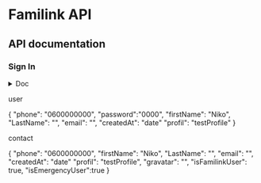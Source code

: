 # Familink API

## API documentation



### Sign In

<details>

<summary>Doc</summary>

| Test  |  Test |
|:-:    |:-:    |
|       |       |
|       |       |

</details>


user

{
  "phone": "0600000000",
  "password":"0000",
  "firstName": "Niko",
  "LastName": "",
  "email": "",
  "createdAt": "date"
  "profil": "testProfile"
}

contact

{
  "phone": "0600000000",
  "firstName": "Niko",
  "LastName": "",
  "email": "",
  "createdAt": "date"
  "profil": "testProfile",
  "gravatar": "",
  "isFamilinkUser": true,
  "isEmergencyUser":true
}